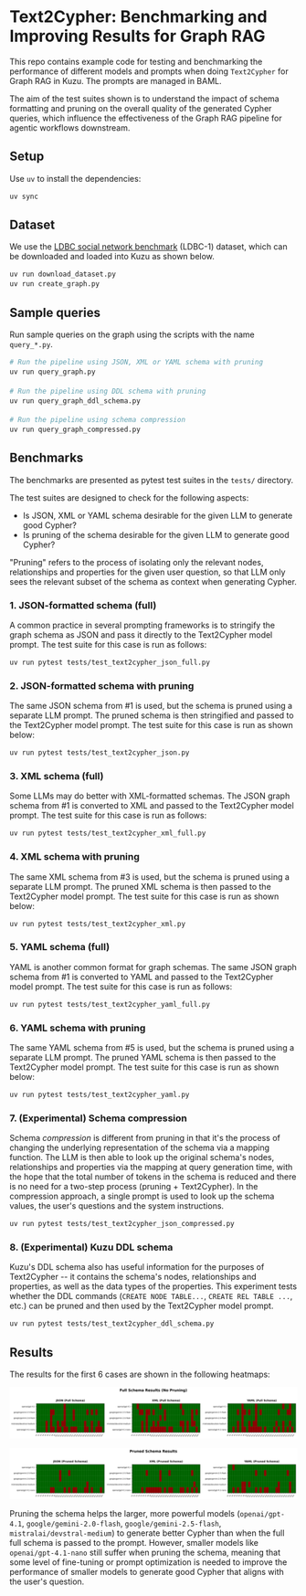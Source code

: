 # Text2Cypher: Benchmarking and Improving Results for Graph RAG

This repo contains example code for testing and benchmarking the performance of different models
and prompts when doing `Text2Cypher` for Graph RAG in Kuzu. The prompts are managed in BAML.

The aim of the test suites shown is to understand the impact of schema formatting and pruning on
the overall quality of the generated Cypher queries, which influence the effectiveness of the Graph RAG
pipeline for agentic workflows downstream.

## Setup

Use `uv` to install the dependencies:

```bash
uv sync
```

## Dataset

We use the [LDBC social network benchmark](https://ldbcouncil.org/benchmarks/snb/) (LDBC-1) dataset,
which can be downloaded and loaded into Kuzu as shown below.

```bash
uv run download_dataset.py
uv run create_graph.py
```

## Sample queries

Run sample queries on the graph using the scripts with the name `query_*.py`.

```bash
# Run the pipeline using JSON, XML or YAML schema with pruning
uv run query_graph.py

# Run the pipeline using DDL schema with pruning
uv run query_graph_ddl_schema.py

# Run the pipeline using schema compression
uv run query_graph_compressed.py
```

## Benchmarks

The benchmarks are presented as pytest test suites in the `tests/` directory.

The test suites are designed to check for the following aspects:
- Is JSON, XML or YAML schema desirable for the given LLM to generate good Cypher?
- Is pruning of the schema desirable for the given LLM to generate good Cypher?

"Pruning" refers to the process of isolating only the relevant nodes, relationships and properties
for the given user question, so that LLM only sees the relevant subset of the schema as context
when generating Cypher.

### 1. JSON-formatted schema (full)

A common practice in several prompting frameworks is to stringify the graph schema as JSON and pass
it directly to the Text2Cypher model prompt. The test suite for this case is run as follows:

```bash
uv run pytest tests/test_text2cypher_json_full.py
```

### 2. JSON-formatted schema with pruning

The same JSON schema from #1 is used, but the schema is pruned using a separate LLM prompt. The pruned
schema is then stringified and passed to the Text2Cypher model prompt. The test suite for this case is run
as shown below:

```bash
uv run pytest tests/test_text2cypher_json.py
```

### 3. XML schema (full)

Some LLMs may do better with XML-formatted schemas. The JSON graph schema from #1 is converted to XML
and passed to the Text2Cypher model prompt. The test suite for this case is run as follows:

```bash
uv run pytest tests/test_text2cypher_xml_full.py
```

### 4. XML schema with pruning

The same XML schema from #3 is used, but the schema is pruned using a separate LLM prompt. The pruned
XML schema is then passed to the Text2Cypher model prompt. The test suite for this case is run
as shown below:

```bash
uv run pytest tests/test_text2cypher_xml.py
```

### 5. YAML schema (full)

YAML is another common format for graph schemas. The same JSON graph schema from #1 is converted to YAML
and passed to the Text2Cypher model prompt. The test suite for this case is run as follows:

```bash
uv run pytest tests/test_text2cypher_yaml_full.py
```

### 6. YAML schema with pruning

The same YAML schema from #5 is used, but the schema is pruned using a separate LLM prompt. The pruned
YAML schema is then passed to the Text2Cypher model prompt. The test suite for this case is run
as shown below:

```bash
uv run pytest tests/test_text2cypher_yaml.py
```

### 7. (Experimental) Schema compression

Schema _compression_ is different from pruning in that it's the process of changing the underlying
representation of the schema via a mapping function. The LLM is then able to look up the original
schema's nodes, relationships and properties via the mapping at query generation time, with the hope
that the total number of tokens in the schema is reduced and there is no need for a two-step
process (pruning + Text2Cypher). In the compression approach, a single prompt is used to look up
the schema values, the user's questions and the system instructions.

```bash
uv run pytest tests/test_text2cypher_json_compressed.py
```

### 8. (Experimental) Kuzu DDL schema

Kuzu's DDL schema also has useful information for the purposes of Text2Cypher -- it contains the
schema's nodes, relationships and properties, as well as the data types of the properties. This
experiment tests whether the DDL commands (`CREATE NODE TABLE...`, `CREATE REL TABLE ...`, etc.)
can be pruned and then used by the Text2Cypher model prompt.

```bash
uv run pytest tests/test_text2cypher_ddl_schema.py
```

## Results

The results for the first 6 cases are shown in the following heatmaps:

![Full schema results](results/full_schema_results.png)

![Pruned schema results](results/pruned_schema_results.png)

Pruning the schema helps the larger, more powerful models (`openai/gpt-4.1`, `google/gemini-2.0-flash`,
`google/gemini-2.5-flash`, `mistralai/devstral-medium`) to generate better Cypher than when the full
full schema is passed to the prompt. However, smaller models like `openai/gpt-4.1-nano` still suffer
when pruning the schema, meaning that some level of fine-tuning or prompt optimization is needed
to improve the performance of smaller models to generate good Cypher that aligns with the user's
question.